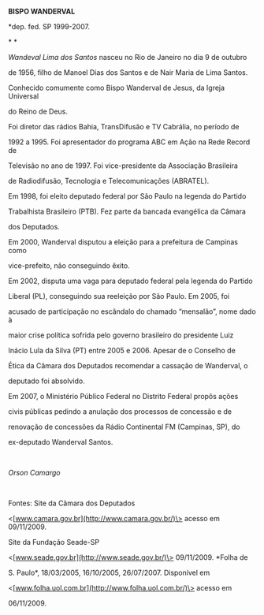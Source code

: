 **BISPO WANDERVAL**



\*dep. fed. SP 1999-2007.



* *



*Wandeval Lima dos Santos* nasceu no Rio de Janeiro no dia 9 de outubro

de 1956, filho de Manoel Dias dos Santos e de Nair Maria de Lima Santos.

Conhecido comumente como Bispo Wanderval de Jesus, da Igreja Universal

do Reino de Deus.



Foi diretor das rádios Bahia, TransDifusão e TV Cabrália, no período de

1992 a 1995. Foi apresentador do programa ABC em Ação na Rede Record de

Televisão no ano de 1997. Foi vice-presidente da Associação Brasileira

de Radiodifusão, Tecnologia e Telecomunicações (ABRATEL).



Em 1998, foi eleito deputado federal por São Paulo na legenda do Partido

Trabalhista Brasileiro (PTB). Fez parte da bancada evangélica da Câmara

dos Deputados.



Em 2000, Wanderval disputou a eleição para a prefeitura de Campinas como

vice-prefeito, não conseguindo êxito.



Em 2002, disputa uma vaga para deputado federal pela legenda do Partido

Liberal (PL), conseguindo sua reeleição por São Paulo. Em 2005, foi

acusado de participação no escândalo do chamado “mensalão”, nome dado à

maior crise política sofrida pelo governo brasileiro do presidente Luiz

Inácio Lula da Silva (PT) entre 2005 e 2006. Apesar de o Conselho de

Ética da Câmara dos Deputados recomendar a cassação de Wanderval, o

deputado foi absolvido.



Em 2007, o Ministério Público Federal no Distrito Federal propôs ações

civis públicas pedindo a anulação dos processos de concessão e de

renovação de concessões da Rádio Continental FM (Campinas, SP), do

ex-deputado Wanderval Santos.



 



*Orson Camargo*



 



Fontes: Site da Câmara dos Deputados

\<[www.camara.gov.br](http://www.camara.gov.br/)\> acesso em 09/11/2009.

Site da Fundação Seade-SP

\<[www.seade.gov.br](http://www.seade.gov.br/)\> 09/11/2009. *Folha de

S. Paulo*, 18/03/2005, 16/10/2005, 26/07/2007. Disponível em

\<[www.folha.uol.com.br](http://www.folha.uol.com.br/)\> acesso em

06/11/2009.



 


